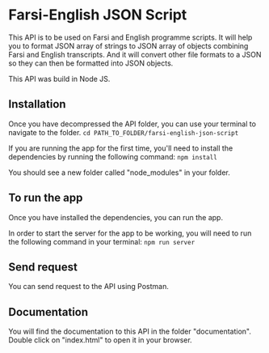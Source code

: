 # Farsi-English JSON Script

This API is to be used on Farsi and English programme scripts. It will help you to format JSON array of strings to JSON array of objects combining Farsi and English transcripts. And it will convert other file formats to a JSON so they can then be formatted into JSON objects.

This API was build in Node JS.


## Installation

Once you have decompressed the API folder, you can use your terminal to navigate to the folder.
`cd PATH_TO_FOLDER/farsi-english-json-script`

If you are running the app for the first time, you'll need to install the dependencies by running the following command:
`npm install`

You should see a new folder called "node_modules" in your folder.


## To run the app

Once you have installed the dependencies, you can run the app.

In order to start the server for the app to be working, you will need to run the following command in your terminal:
`npm run server`


## Send request

You can send request to the API using Postman.

## Documentation

You will find the documentation to this API in the folder "documentation".
Double click on "index.html" to open it in your browser.
